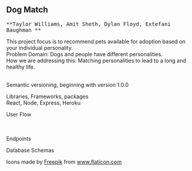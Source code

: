 ## Dog Match 
<kbd> **Taylor Williams, Amit Sheth, Dylan Floyd, Extefani Baughman ** </kbd>

This project focus is to recommend pets available for adoption based on your individual personality. </br>
Problem Domain: Dogs and people have different personalities. </br>
How we are addressing this: Matching personalities to lead to a long and healthy life. </br>
</br>

Semantic versioning, beginning with version 1.0.0

Libraries, Frameworks, packages </br>
React, Node, Express, Heroku </br>

User Flow </br>
</br>
</br>

Endpoints </br>



Database Schemas </br>

Icons made by <a href="https://www.freepik.com" title="Freepik">Freepik</a> from <a href="https://www.flaticon.com/" title="Flaticon">www.flaticon.com</a>

